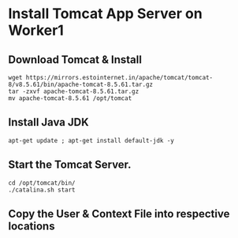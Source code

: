 # Install Tomcat App Server on Worker1 

## Download Tomcat & Install 
```
wget https://mirrors.estointernet.in/apache/tomcat/tomcat-8/v8.5.61/bin/apache-tomcat-8.5.61.tar.gz
tar -zxvf apache-tomcat-8.5.61.tar.gz
mv apache-tomcat-8.5.61 /opt/tomcat

```

## Install Java JDK 
```
apt-get update ; apt-get install default-jdk -y
```

## Start the Tomcat Server.
```
cd /opt/tomcat/bin/
./catalina.sh start
```


## Copy the User & Context File into respective locations
